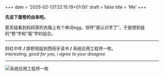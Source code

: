 +++
date =  '2025-02-13T22:15:19+01:00' 
draft = false
title = 'Me'
+++

**先说下蛋卷的由来吧。**

那天娃看到妈妈穿的衣服上有个单词egg，惊呼“我认识字了”，于是想到娃的“卷”字和“蛋”字的组合。

---

斜杠中年 **/** 辞职陪娃到西班牙读书 **/** 系统应用工程师一枚。  
*interesting, good for you, i agree to your disagree.*

* * *
![系统应用工程师一枚](https://res.cloudinary.com/techjuan/image/upload/v1742069461/35049434-1E41-4A07-BB69-16428E11518F_2025-03-15_at_19.44.08_qqhlrz.jpg)